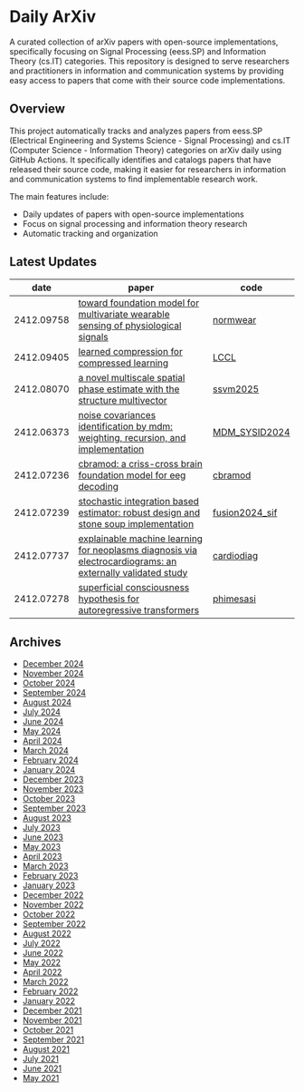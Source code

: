# Daily ArXiv

A curated collection of arXiv papers with open-source implementations, specifically focusing on Signal Processing (eess.SP) and Information Theory (cs.IT) categories. This repository is designed to serve researchers and practitioners in information and communication systems by providing easy access to papers that come with their source code implementations.

## Overview
This project automatically tracks and analyzes papers from eess.SP (Electrical Engineering and Systems Science - Signal Processing) and cs.IT (Computer Science - Information Theory) categories on arXiv daily using GitHub Actions. It specifically identifies and catalogs papers that have released their source code, making it easier for researchers in information and communication systems to find implementable research work.

The main features include:
- Daily updates of papers with open-source implementations
- Focus on signal processing and information theory research
- Automatic tracking and organization

## Latest Updates 
|date|paper|code|
|---|---|---|
|2412.09758|[toward foundation model for multivariate wearable sensing of physiological signals](https://arxiv.org/abs/2412.09758)|[normwear](https://github.com/mobile-sensing-and-ubicomp-laboratory/normwear)|
|2412.09405|[learned compression for compressed learning](https://arxiv.org/abs/2412.09405)|[LCCL](https://github.com/danjacobellis/LCCL)|
|2412.08070|[a novel multiscale spatial phase estimate with the structure multivector](https://arxiv.org/abs/2412.08070)|[ssvm2025](https://gitlab.com/briancknight/ssvm2025)|
|2412.06373|[noise covariances identification by mdm: weighting, recursion, and implementation](https://arxiv.org/abs/2412.06373)|[MDM_SYSID2024](https://github.com/IDM-UWB/MDM_SYSID2024)|
|2412.07236|[cbramod: a criss-cross brain foundation model for eeg decoding](https://arxiv.org/abs/2412.07236)|[cbramod](https://github.com/wjq-learning/cbramod)|
|2412.07239|[stochastic integration based estimator: robust design and stone soup implementation](https://arxiv.org/abs/2412.07239)|[fusion2024_sif](https://github.com/idm-uwb/fusion2024_sif)|
|2412.07737|[explainable machine learning for neoplasms diagnosis via electrocardiograms: an externally validated study](https://arxiv.org/abs/2412.07737)|[cardiodiag](https://github.com/ai4healthuol/cardiodiag)|
|2412.07278|[superficial consciousness hypothesis for autoregressive transformers](https://arxiv.org/abs/2412.07278)|[phimesasi](https://github.com/hirethehero/phimesasi)|


## Archives
- [December 2024](archives/2024/12.md)
- [November 2024](archives/2024/11.md)
- [October 2024](archives/2024/10.md)
- [September 2024](archives/2024/09.md)
- [August 2024](archives/2024/08.md)
- [July 2024](archives/2024/07.md)
- [June 2024](archives/2024/06.md)
- [May 2024](archives/2024/05.md)
- [April 2024](archives/2024/04.md)
- [March 2024](archives/2024/03.md)
- [February 2024](archives/2024/02.md)
- [January 2024](archives/2024/01.md)
- [December 2023](archives/2023/12.md)
- [November 2023](archives/2023/11.md)
- [October 2023](archives/2023/10.md)
- [September 2023](archives/2023/09.md)
- [August 2023](archives/2023/08.md)
- [July 2023](archives/2023/07.md)
- [June 2023](archives/2023/06.md)
- [May 2023](archives/2023/05.md)
- [April 2023](archives/2023/04.md)
- [March 2023](archives/2023/03.md)
- [February 2023](archives/2023/02.md)
- [January 2023](archives/2023/01.md)
- [December 2022](archives/2022/12.md)
- [November 2022](archives/2022/11.md)
- [October 2022](archives/2022/10.md)
- [September 2022](archives/2022/09.md)
- [August 2022](archives/2022/08.md)
- [July 2022](archives/2022/07.md)
- [June 2022](archives/2022/06.md)
- [May 2022](archives/2022/05.md)
- [April 2022](archives/2022/04.md)
- [March 2022](archives/2022/03.md)
- [February 2022](archives/2022/02.md)
- [January 2022](archives/2022/01.md)
- [December 2021](archives/2021/12.md)
- [November 2021](archives/2021/11.md)
- [October 2021](archives/2021/10.md)
- [September 2021](archives/2021/09.md)
- [August 2021](archives/2021/08.md)
- [July 2021](archives/2021/07.md)
- [June 2021](archives/2021/06.md)
- [May 2021](archives/2021/05.md)

